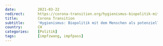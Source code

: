 ```yaml
---
date:          2021-03-22
redirect:      https://corona-transition.org/hygienismus-biopolitik-mit-dem-menschen-als-potenziellem-keimtrager
title:         Corona Transition
subtitle:      'Hygienismus: Biopolitik mit dem Menschen als potenziellem Keimträger'
country:       CH
categories:    [Politik]
tags:          [impfzwang, impfpass]
---
```

